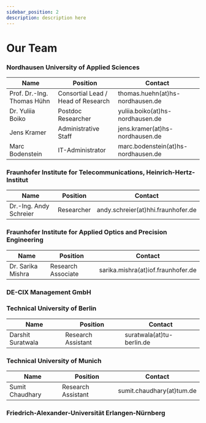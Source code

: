 ```yaml
---
sidebar_position: 2
description: description here
---
```


# Our Team

### Nordhausen University of Applied Sciences

| Name | Position | Contact|
|-|-|-|
| Prof. Dr.-Ing. Thomas Hühn | Consortial Lead / Head of Research | thomas.huehn(at)hs-nordhausen.de |
| Dr. Yuliia Boiko | Postdoc Researcher | yuliia.boiko(at)hs-nordhausen.de |
| Jens Kramer | Administrative Staff | jens.kramer(at)hs-nordhausen.de |
| Marc Bodenstein | IT-Administrator | marc.bodenstein(at)hs-nordhausen.de |

### Fraunhofer Institute for Telecommunications, Heinrich-Hertz-Institut

| Name | Position | Contact|
|-|-|-|
| Dr.-Ing. Andy Schreier | Researcher | andy.schreier(at)hhi.fraunhofer.de |

### Fraunhofer Institute for Applied Optics and Precision Engineering

| Name | Position | Contact|
|-|-|-|
| Dr. Sarika Mishra | Research Associate | sarika.mishra(at)iof.fraunhofer.de |

### DE-CIX Management GmbH

### Technical University of Berlin

| Name | Position | Contact|
|-|-|-|
| Darshit Suratwala | Research Assistant | suratwala(at)tu-berlin.de |

### Technical University of Munich

| Name | Position | Contact|
|-|-|-|
| Sumit Chaudhary | Research Assistant | sumit.chaudhary(at)tum.de |

### Friedrich-Alexander-Universität Erlangen-Nürnberg
